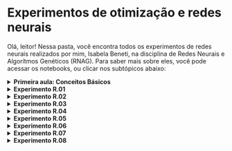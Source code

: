 # Experimentos de otimização e redes neurais
Olá, leitor! Nessa pasta, você encontra todos os experimentos de redes neurais realizados por mim, Isabela Beneti, na disciplina de Redes Neurais e Algorítmos Genéticos (RNAG). Para saber mais sobre eles, você pode acessar os notebooks, ou clicar nos subtópicos abaixo:
<details><summary><b>Primeira aula: Conceitos Básicos</b></summary>

Pelas palavras do professor, essa foi a aula mais importante de todo o nosso ano na disciplina de Redes Neuras e Algoritmos Genéticos!

Nela, nós aprendemos que, assim como algoritmos genéticos, são códigos inspirados em biologia, mais especificamente no funcionamento de neurônios biológicos. Os principais conceitos inspirados no funcionamento dos neurônios são os de:

* Conexão
* Passagem de sinal
* Função de Ativação

Podemos representar o esquema de uma rede neural simples pelo grafo abaixo:

<center>
  <img src= 'https://user-images.githubusercontent.com/106626661/234957554-3fb1db49-c7e4-4db8-9539-907c56d55b32.png' style="width:800px;height:400px"/>
</center>  


No grafo, os círculos com x são neurônios artificiais de input (ou de saída)), o círculo com y é o neurônio artificial de output(ou de saída), o círculo central é o neurônio artificial da camada oculta e as setas são sinapses artificiais.

As informações caminham nas sinapses artificiais, e toda sinapse tem um peso, que será multiplicado com o valor do input. Se o valor de input é $U$ , a informação transportada será $U*w_1$.

No neurônio central, temos um valor inerente $b$ (bias, ou viés) e uma função $g(x)$. A informação que ele recebe é a de $U * w_1 + T* w_2$ à qual ele soma com o valor b. Portanto, o que esse neurônio retorna é $g(U* w_1 + T* w_2+ b)$.

Logo, o neurônio de saída ($y$) receberá o valor de $g(U* w_1 + T* w_2+ b) * w_3$



## Backpropagation

Qualquer função pode ser representada por grafos! Por exemplo, as expressões $c= a + b$ e $e= c * d$ podem ser representadas por meio do grafo da figura 2:




Logo, podemos também representar a nossa rede neural simples, da figura 2, utilizando o grafo da figura 3:

<center>
  <img src= 'https://user-images.githubusercontent.com/106626661/234977331-b8bef9c4-8552-493a-b057-0239aaad51f7.png' style="width:800px;height:400px"/>
</center>  




A grande sacada das redes neurais foi feita pelo austríaco Linnainmaa: utilizar derivadas para sabermos o quanto cada parâmetro influencia no resultado! Afinal, a derivada mostra a variação, isto é , mostra o quanto a função está mudando em uma determinada direção. Logo, utilizando derivadas parciais, é possível descobrir o quanto y varia quando mudamos os parâmetros  $w_3$, $w_1$, $w_2$, $b$...

Se sabemos o quanto y varia conforme eu vario cada um desses parâmetros, eu podemos o quanto eu devo mudar esses parâmetros para chegar ao valor ideal de y. Essas derivadas parciais são chamadas de `Gradientes Locais do Parâmetro`. As primeiras derivadas parciais (mais próximas de y) podem ser calculadas de maneira mais direta. Conforme vamos retrocedendo nos parâmetros, é necessário ir aplicando a `regra da cadeia` para calcular a derivada, assim como mostra a figura 4:

<center>
  <img src= 'https://user-images.githubusercontent.com/106626661/234975100-d3bbd464-cedd-43f1-aa36-5f08d25c64c3.png' style="width:1000px;height:500px"/>
</center>  


Esse o método de ir calculando as derivadas de frente para trás é chamado de `backpropagation`. Isso é a base para vários modelos muuuito importantes, como o nosso querido ChatGPT! 



</details>
<details><summary><b>Experimento R.01</b></summary>

Esse experimento não foi feito em classe. Ele é apenas uma atividade introdutória que retoma os conceitos de derivada, que serão importantes no calculo do gradiente local das redes neurais. 
Nele, nós apenas desenvolvemos uma função que calcula a derivada de uma função qualquer e mostramos sua representação geométrica.
</p>
</details>

</details>
<details><summary><b>Experimento R.02</b></summary>

Nesse experimento, fomos introduzidos à estrutura de classes em Python, que junta ação e informação. Ela é uma estrutura de dados muito poderosa, mas também muito complexa também.

Funções definidas dentro de classes são chamadas de `método`. O que não é função dentro da classe é chamada de `propriedade`. Para chamar o método, basta colocar um ponto final e o nome do método.
  
Como conclusão desse experimento, podemos afirmar que as `classes` são, de fato, estruturas muito poderosas, mas, por conseguinte, muito complexas também.

Através desse estrutura é possível não apenas definir valores, por meio das chamadas `propriedades`, como também realizar ações, por intermédio dos `métodos` (funções definidas dentro das classes). Esses métodos podem ser `dunder` (como `__init__` e `__repr__`) ou não!

Por serem tão poderosas, as classes nos ajudarão muito a desenvolvermos nossas redes neurais, ou, pelo menos, nossas representações de redes neurais, que é o que faremos no próximo experimento, por meio de grafos.
</p>
</details>

</details>
<details><summary><b>Experimento R.03</b></summary>

Como foi antecipado no último experimento, as `classes` de fato nos ajudaram a representar redes neurais por maio de grafos.

No primeiro experimento de Redes Neurais, nós desenhamos à mão o `backpropagation` de uma rede neural, o que demorou muito tempo. Já nesse experimento, fica muito mais rápido criarmos grafos, embora eles ainda estejam incompletos. Afinal, esses grafos contem apenas o valor de cada neurônio artificial e indica quais são seus "progenitores".  Um exemplo de grafo plotado pelo código é a figura abaixo. Falta, ainda, o mais importante: o `Gradiente Local do Parâmetro`. Para calculá-lo, será necessário definir o conceito de derivadas e derivadas parciais, o que faremos nos experimentos seguintes!
</p>
</details>
</details>
<details><summary><b>Experimento R.04</b></summary>

Nessa aula, basicamente usamos a estrutura de classes para elaborar um código que realiza o backpropagation automaticamente, e, para melhor visualização do que ocorre no código, plotamos um grafo da rede neural desenvolvida.

Para tanto, nós inicialmente relembramos alguns conceitos vistos na primeira aula, incluindo o próprio conceito de `backpropagation`, por meio do qual calculamos os `gradientes do parâmetro`. O método de backpropagation é dividido em duas fases:
- Fase Foward: a entrada é propagada pela rede até que se obtenha uma saída
- Fase backward:  erro da saída é propagado de volta pela rede para atualizar os pesos e bias de todas as camadas, utilizando o gradiente da função de erro em relação a cada peso.

Esse gradiente é calculado por meio da utilização de derivadas parciais, que são resolvidas pela regra da cadeia, assim como mostrado na figura abaixo.

<center>
  <img src='./Figuras/grafo_4.png' style="width:1200px;height:500px"/>
    
    Figura 1: grafo do método backpropagation
</center>
  Basicamente, todo gradiente de parâmetro pode ser calculado por: gradiente do filho (variação de y em relação ao seu filho) * gradiente local do parâmetro (variação do seu filho em relação a ele mesmo)

Como consequência, temos dois tipos de cálculo de gradiente:

* Progenitores que geram filhos por meio da operação de soma: o gradiente pode ser calculado por: **gradiente do filho * 1 (que é o valor do seu gardiente local)**
* Progenitores que geram filhos por meio da operação de multiplicação: o gradiente pode ser calculado por: **gradiente do filho * outro progenitor (que é o valor do seu gardiente local)**
  
  Logo, para calcular o backpropagation de maneira automática, bastou incorporar esses dois tipos de cálculo à nossa classe. Isso foi feito adicionando novas propriedades à classe, incluindo o método dunder `__mult__`, para multiplicar vérticies, a instância `grad`, para calcular armazenar o valor dos gradientes, o método `propagar` que calcula o valor dos gradientes, e o método `propagar_tudo`, para o cálculo automático. Além disso, para o cálculo dos gradientes, foi necessário fazer ordenação topológica.
</p>
</details>
</details>
<details><summary><b>Experimento R.05</b></summary>

O que fizemos nesse notebook foi, basicamente, adicionar mais alguns métodos na nossa classe `Valor`, a fim de prepará-la para desenvolver nossa primeira `Perceptron` no próximo notebook. 

Primeiramente, fomos introduzidos ao conceito de `__radd__` que é idêntico ao dunder `__add__`, mas só é ativado com a estrutura outro_valor + self, isto é, quando o primeiro valor somado não é uma instância. Da mesma forma, definimos `__rmul__` que faz a mesma coisa, mas para `__mul__`.

Em seguida, definimos os métodos dunder `__exp__`, para calcular $e^x$; `__pow__`, de exponenciação; `__truediv__`, de divisão; `__neg__`, para definir o valores de números negativos; `__sub__` e `__rsub__`, que utilizam o método `__neg__` para realizar a subtração; e  `__sig__` para calcular o valor de $S(x) = \frac{e^x}{e^x + 1}$.

Essa função $S(x) = \frac{e^x}{e^x + 1}$ é chamada de sigmoide e será muito importante para construirmos nossa primeira rede neural que NÃO é linear, pois será nossa `função de ativação`. Afinal, redes neurais lineares não são muito úteis, é justamente a não linearidade que permite todas os cálculos e as conexões que tornam o método de Redes Neurais tão único.
</p>
</details>
</details>
<details><summary><b>Experimento R.06</b></summary>

Nesse notebook, nós desenvolvemos nosso primeiro `Perceptron`, a forma mais simples existente de rede neural: apenas um neurônio e uma camada, e também nosso primeiro `MLP`, composto de uma ou mais camadas ocultas de perceptrons.

Para tanto, criamos as classes `Neuronio` e `Camadas`. A primeira constroi um neurôno artificial, escolhendo aleatoriamente seus valores internos de peso e de viés. A segunda classe cria uma camada de neurônios a partir de uma determinada quantidade de `dados de entrada`, e retorna uma rede neural com um número de neurônios também pré definido. A partir disso conseguimos criar nosso primeiro Perceptron.

Depois disso, definimos a classe `MLP` para poder "empilhar" os Perceptrons e criar, assim, uma rede neural mais complexa de forma automática!

É importante observar que tudo isso é feito uitlizando como base os métodos simples definidos na classe `Valor`, que foi definida nos últimos experimentos.
</p>
</details>
</details>
<details><summary><b>Experimento R.07</b></summary>

Nesse notebook, finalmente terinamos de programar nossa primeira rede neural utilizando python puro. 

Primeiramente fomos introduzidos a um conceito muito importante, o de função de perda: número que quantifica quão boa ou ruim é a minha previsão. semelhante ao "fitness" do algoritmo genético. Cada problema demanda uma função de perda diferente. Para tanto, usamos a soma dos mínimos quadrados.

A partir da propagação da função de perda, tivemos que identificar quais valores são parâmetros. Nesse caso, são os pesos e os viéses. Criamos, então, nas classes Neuronio, Camadas e MLP o método "parâmetros", que navega por todo os parâmetros (pesos e viéses dos neurônios).

Outro conceito que nos foi apresentado foi o de `épocas`: toda vez que a rede neural viu todos os seus dados, isto é, todos os dados foram passados e a função de perda foi calculada, isso é chamado de "época".

Por fim, nas últimas células do código, iteramos as 5 etapas necessárias para rodar nossa rede neural:
    
1- `Fowardpass`:  passar os dados pela rede e calcular y predito, sem calcular os gradientes
    
2- `Zerando o gradiente`: igualar a zero os gradientes calculados anteriormente
    
3- `Calculando a função de perda`: calculando quão boa ou ruim foi a previsão, utilizando mínimos quadrados
    
4- `Backpropagation`: calculando novos dados de gradiente
    
5- `Atualizando parâmetros`: calculando novos dados de parâmetro com base nos gradientes calculados na etapa imediatamente anterior e na taxa de aprendizado pré definida

Finalmente, então, temos uma rede neural programada! Podemos ver, pelo resultado do laço de iteração, que a função de perda de fato vai reduzindo conforme a época. Podemos melhorar ainda mais essa redução da função de perda mudando o valor da taxa de aprendizado.
</p>
</details>
</details>
<details><summary><b>Experimento R.08</b></summary>

A rede neural que programamos nos últimos notebooks infelizmente não é utilizável: ela funciona apenas para fins didáticos, isto é, para entendermos cada etapa das redes neurais. Para podermos, de fato, utilizar uma rede neural útil, podemos recorrer à biblioteca `pytorch`, a qual exploramos no presente notebook.

Para podermos programar uma rede neural utilizando essa biblioteca, o pytorch exige que definimos apenas dois métodos:

1- ` __init__`: onde contamos para ele qual a "arquitetura" da rede, isto é, como funciona cada camada (número de dados de entrada, camadas ocultas, número de saída...). Além disso, podemos definir a função de ativação da nossa rede neural, que nas aulas passadas haviamos definido como a função sigmoide. Dessa vez, como função de ativação, utilizaremos a função retificadora, também denominada ReLU, mostrada na Figura 1.

2-  `foward`: apenas executa a rede do pytorch.

Ademais, definimos que utilizaremos o otimizador `Adam`, que altera os parâmetros da rede neural de maneira mais eficiente que o modo como haviamos programado anteriormente (que levava em conta apenas o gradiente e a taxa de aprendizado).

O pytorch possui dois modos: o de treino e o de avaliação. Nesse experimento, inicialmente utilizamos o modo treino (o que é diferente de "treinar uma rede").

Definido o modo, basta fazer um laço de iteração muito parecido com o que fizemos no final do experimento anterior (R.07), que conta com 5 etapas (fowardpropagation, zerar gradientes, calcular função de perda, back propagation e atualizar parâmetros), mas de maneira muito amis simples e automática em relação ao último notebook.

Por fim, mudamos o modo para o de avaliação e então rodamos nossa rede. Comparando-a com a que programamos manualmente, ela é muito mais eficiente, visto que ela consegue rodar um número muito maior de neurônios e de camadas ocultas, além de retornar resultados muito melhores, o que pode ser percebido comparando-se as funções de perda. Isso se deve sobretudo à mudança de função de ativação (de sigmoide para ReLU) e do método de otimização (Adam).
  <center>
  <img src='./Figuras/ReLU.png' style="width:700px;height:300px"/>
    
    Figura 1: comparação da sigmoide (usada como função de ativação nos notebooks anteriores) e a ReLU.
</center>
</p>
</details>
